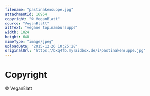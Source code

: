 ```yaml
---
filename: "pastinakensuppe.jpg"
attachmentId: 16954
copyright: "© VeganBlatt"
source: "VeganBlatt"
altText: "vegane topinambursuppe"
width: 1024
height: 640
mimeType: "image/jpeg"
uploadDate: "2015-12-26 10:25:28"
originalUrl: "https://bxq4fb.myraidbox.de/i/pastinakensuppe.jpg"
---
```


# Copyright

© VeganBlatt
